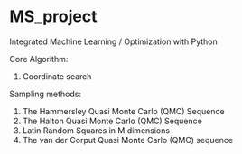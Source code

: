 # MS_project
Integrated Machine Learning / Optimization with Python

Core Algorithm:
1. Coordinate search

Sampling methods:
1. The Hammersley Quasi Monte Carlo (QMC) Sequence
2. The Halton Quasi Monte Carlo (QMC) Sequence
3. Latin Random Squares in M dimensions
4. The van der Corput Quasi Monte Carlo (QMC) sequence
